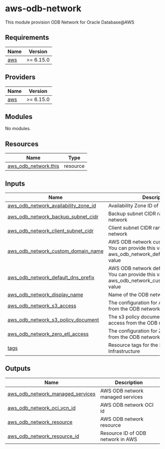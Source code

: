 # aws-odb-network
This module provision ODB Network for Oracle Database@AWS

<!-- BEGIN_TF_DOCS -->
## Requirements

| Name | Version |
|------|---------|
| <a name="requirement_aws"></a> [aws](#requirement\_aws) | >= 6.15.0 |

## Providers

| Name | Version |
|------|---------|
| <a name="provider_aws"></a> [aws](#provider\_aws) | >= 6.15.0 |

## Modules

No modules.

## Resources

| Name | Type |
|------|------|
| [aws_odb_network.this](https://registry.terraform.io/providers/hashicorp/aws/latest/docs/resources/odb_network) | resource |

## Inputs

| Name | Description | Type | Default | Required |
|------|-------------|------|---------|:--------:|
| <a name="input_aws_odb_network_availability_zone_id"></a> [aws\_odb\_network\_availability\_zone\_id](#input\_aws\_odb\_network\_availability\_zone\_id) | Availability Zone ID of the ODB network | `string` | n/a | yes |
| <a name="input_aws_odb_network_backup_subnet_cidr"></a> [aws\_odb\_network\_backup\_subnet\_cidr](#input\_aws\_odb\_network\_backup\_subnet\_cidr) | Backup subnet CIDR range of the ODB network | `string` | `null` | no |
| <a name="input_aws_odb_network_client_subnet_cidr"></a> [aws\_odb\_network\_client\_subnet\_cidr](#input\_aws\_odb\_network\_client\_subnet\_cidr) | Client subnet CIDR range of the ODB network | `string` | n/a | yes |
| <a name="input_aws_odb_network_custom_domain_name"></a> [aws\_odb\_network\_custom\_domain\_name](#input\_aws\_odb\_network\_custom\_domain\_name) | AWS ODB network custom domain name. You can provide this value or aws\_odb\_network\_default\_dns\_prefix value | `string` | `null` | no |
| <a name="input_aws_odb_network_default_dns_prefix"></a> [aws\_odb\_network\_default\_dns\_prefix](#input\_aws\_odb\_network\_default\_dns\_prefix) | AWS ODB network default DNS prefix. You can provide this value or aws\_odb\_network\_custom\_domain\_name value | `string` | `null` | no |
| <a name="input_aws_odb_network_display_name"></a> [aws\_odb\_network\_display\_name](#input\_aws\_odb\_network\_display\_name) | Name of the ODB network | `string` | n/a | yes |
| <a name="input_aws_odb_network_s3_access"></a> [aws\_odb\_network\_s3\_access](#input\_aws\_odb\_network\_s3\_access) | The configuration for Amazon S3 access from the ODB network | `string` | n/a | yes |
| <a name="input_aws_odb_network_s3_policy_document"></a> [aws\_odb\_network\_s3\_policy\_document](#input\_aws\_odb\_network\_s3\_policy\_document) | The s3 policy document for Amazon S3 access from the ODB network | `string` | `null` | no |
| <a name="input_aws_odb_network_zero_etl_access"></a> [aws\_odb\_network\_zero\_etl\_access](#input\_aws\_odb\_network\_zero\_etl\_access) | The configuration for Zero-ETL access from the ODB network | `string` | n/a | yes |
| <a name="input_tags"></a> [tags](#input\_tags) | Resource tags for the Exadata Infrastructure | `map(string)` | `null` | no |

## Outputs

| Name | Description |
|------|-------------|
| <a name="output_aws_odb_network_managed_services"></a> [aws\_odb\_network\_managed\_services](#output\_aws\_odb\_network\_managed\_services) | AWS ODB network managed services |
| <a name="output_aws_odb_network_oci_vcn_id"></a> [aws\_odb\_network\_oci\_vcn\_id](#output\_aws\_odb\_network\_oci\_vcn\_id) | AWS ODB network OCI id |
| <a name="output_aws_odb_network_resource"></a> [aws\_odb\_network\_resource](#output\_aws\_odb\_network\_resource) | AWS ODB network resource |
| <a name="output_aws_odb_network_resource_id"></a> [aws\_odb\_network\_resource\_id](#output\_aws\_odb\_network\_resource\_id) | Resource ID of ODB network in AWS |
<!-- END_TF_DOCS -->